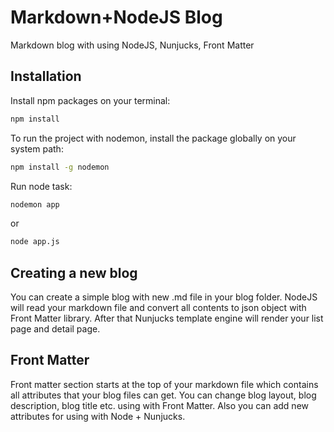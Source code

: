 # Markdown+NodeJS Blog
Markdown blog with using NodeJS, Nunjucks, Front Matter

## Installation
Install npm packages on your terminal:
```sh
npm install
```

To run the project with nodemon, install the package globally on your system path:
```sh
npm install -g nodemon
```

Run node task:
```sh
nodemon app
```
or

```sh
node app.js
```

## Creating a new blog
You can create a simple blog with new .md file in your blog folder. NodeJS will read your markdown file and convert all contents to json object with Front Matter library. After that Nunjucks template engine will render your list page and detail page.

## Front Matter
Front matter section starts at the top of your markdown file which contains all attributes that your blog files can get.
You can change blog layout, blog description, blog title etc. using with Front Matter. Also you can add new attributes for using with Node + Nunjucks.
